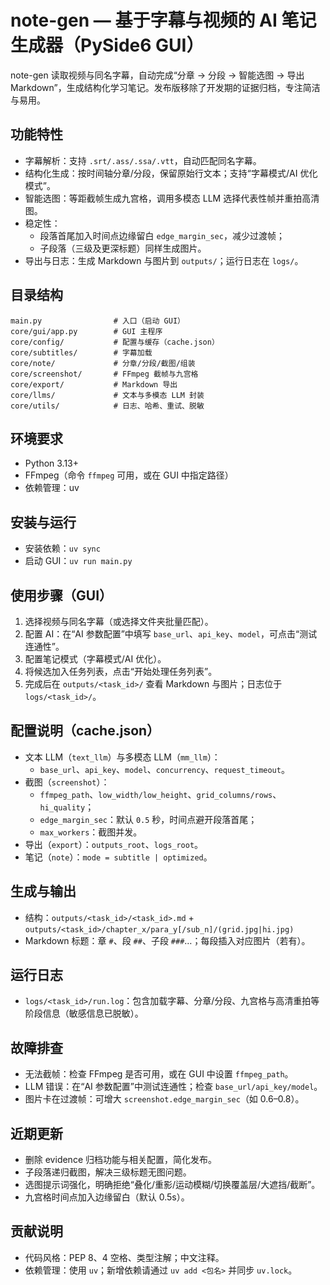 # note-gen — 基于字幕与视频的 AI 笔记生成器（PySide6 GUI）

note-gen 读取视频与同名字幕，自动完成“分章 → 分段 → 智能选图 → 导出 Markdown”，生成结构化学习笔记。发布版移除了开发期的证据归档，专注简洁与易用。

## 功能特性
- 字幕解析：支持 `.srt/.ass/.ssa/.vtt`，自动匹配同名字幕。
- 结构化生成：按时间轴分章/分段，保留原始行文本；支持“字幕模式/AI 优化模式”。
- 智能选图：等距截帧生成九宫格，调用多模态 LLM 选择代表性帧并重拍高清图。
- 稳定性：
  - 段落首尾加入时间点边缘留白 `edge_margin_sec`，减少过渡帧；
  - 子段落（三级及更深标题）同样生成图片。
- 导出与日志：生成 Markdown 与图片到 `outputs/`；运行日志在 `logs/`。

## 目录结构
```
main.py                # 入口（启动 GUI）
core/gui/app.py        # GUI 主程序
core/config/           # 配置与缓存（cache.json）
core/subtitles/        # 字幕加载
core/note/             # 分章/分段/截图/组装
core/screenshot/       # FFmpeg 截帧与九宫格
core/export/           # Markdown 导出
core/llms/             # 文本与多模态 LLM 封装
core/utils/            # 日志、哈希、重试、脱敏
```

## 环境要求
- Python 3.13+
- FFmpeg（命令 `ffmpeg` 可用，或在 GUI 中指定路径）
- 依赖管理：uv

## 安装与运行
- 安装依赖：`uv sync`
- 启动 GUI：`uv run main.py`

## 使用步骤（GUI）
1) 选择视频与同名字幕（或选择文件夹批量匹配）。
2) 配置 AI：在“AI 参数配置”中填写 `base_url`、`api_key`、`model`，可点击“测试连通性”。
3) 配置笔记模式（字幕模式/AI 优化）。
4) 将候选加入任务列表，点击“开始处理任务列表”。
5) 完成后在 `outputs/<task_id>/` 查看 Markdown 与图片；日志位于 `logs/<task_id>/`。

## 配置说明（cache.json）
- 文本 LLM（`text_llm`）与多模态 LLM（`mm_llm`）：
  - `base_url`、`api_key`、`model`、`concurrency`、`request_timeout`。
- 截图（`screenshot`）：
  - `ffmpeg_path`、`low_width/low_height`、`grid_columns/rows`、`hi_quality`；
  - `edge_margin_sec`：默认 `0.5` 秒，时间点避开段落首尾；
  - `max_workers`：截图并发。
- 导出（`export`）：`outputs_root`、`logs_root`。
- 笔记（`note`）：`mode = subtitle | optimized`。

## 生成与输出
- 结构：`outputs/<task_id>/<task_id>.md` + `outputs/<task_id>/chapter_x/para_y[/sub_n]/(grid.jpg|hi.jpg)`
- Markdown 标题：章 `#`、段 `##`、子段 `###`…；每段插入对应图片（若有）。

## 运行日志
- `logs/<task_id>/run.log`：包含加载字幕、分章/分段、九宫格与高清重拍等阶段信息（敏感信息已脱敏）。

## 故障排查
- 无法截帧：检查 FFmpeg 是否可用，或在 GUI 中设置 `ffmpeg_path`。
- LLM 错误：在“AI 参数配置”中测试连通性；检查 `base_url/api_key/model`。
- 图片卡在过渡帧：可增大 `screenshot.edge_margin_sec`（如 0.6–0.8）。

## 近期更新
- 删除 evidence 归档功能与相关配置，简化发布。
- 子段落递归截图，解决三级标题无图问题。
- 选图提示词强化，明确拒绝“叠化/重影/运动模糊/切换覆盖层/大遮挡/截断”。
- 九宫格时间点加入边缘留白（默认 0.5s）。

## 贡献说明
- 代码风格：PEP 8、4 空格、类型注解；中文注释。
- 依赖管理：使用 `uv`；新增依赖请通过 `uv add <包名>` 并同步 `uv.lock`。

